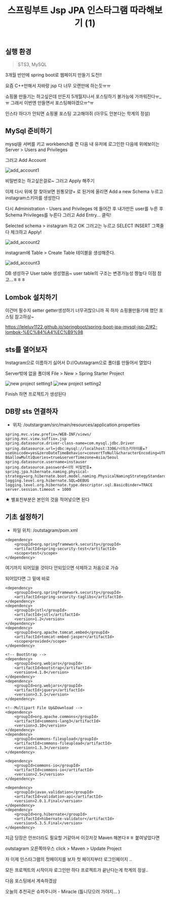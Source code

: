 ﻿---
title: "스프링부트 Jsp JPA 인스타그램 따라해보기 (1) "
categories: springboot
comments: true
---

## 실행 환경
 > STS3, MySQL


3개월 반만에 spring boot로 웹페이지 만들기 도전!!

요즘 C++만해서 자바랑 jsp 다 너무 오랜만에 하는듯ㅠㅠ

쇼핑몰 만들기는 하고싶은데 만든지 5개월지나서 포스팅하기 불가능에 가까워진다ㅠ_ㅠ
그래서 이번엔 만들면서 포스팅해야겠으ㅠ^ㅠ

인스타 하다가 안되면 쇼핑몰 포스팅 고고해야쥐 (아무도 안본다는 학계의 정설)


## MySql 준비하기
 mysql을 서버를 키고 workbench를 켠 다음 내 유저에 로그인한 다음에 위에보이는 Server > Users and Privileges

 그러고 Add Account

![add_account1](../../../assets/I-1.JPG)

 비밀번호는 하고싶은걸로~ 그러고 Apply 해주기

 이제 다시 위에 잘 찾아보면 원통모양+ 로 된거에 올리면 Add a new Schema 누르고 instagram스키마를 생성한다

 다시 Administration - Users and Privileges 에 들어간 후 내가만든 user를 누른 후 Schema Privileges를 누른다 그러고 Add Entry... 클릭!

Selected schema > instagram 하고 OK 그러고는 누르고 SELECT INSERT 그쪽줄 다 체크하고 Apply!

![add_account2](../../../assets/l-2.JPG)

instagram에 Table > Create Table 테이블을 생성해준다.

![add_account3](../../../assets/l-3.JPG)

DB 생성하구 User table 생성했음~ user table의 구조는 변경가능성 짱높다 이점 참고...ㅎㅎㅎ

## Lombok 설치하기
 이건머 필수지 setter getter생성하기 너무귀찮으니까 꼭 하자 쇼핑몰만들기때 했던 포스팅 참고하삼~

<https://leleluv1122.github.io/springboot/spring-boot-jpa-mysql-jsp-2/#2-lombok-%EC%84%A4%EC%B9%98>

## sts를 열어보자
 Instagram으로 이름하기 싫어서 D://Outstagram으로 폴더를 만들어서 열었다

 Server밖에 없을 폴더에 File > New > Spring Starter Project

![new project setting1](../../../assets/l-4.JPG)
![new project setting2](../../../assets/l-5.JPG)

Finish 하면 프로젝트가 생성된다

## DB랑 sts 연결하자
 - 위치: /outstargram/src/main/resources/application.properties

```
spring.mvc.view.prefix=/WEB-INF/views/
spring.mvc.view.suffix=.jsp
spring.datasource.driver-class-name=com.mysql.jdbc.Driver
spring.datasource.url=jdbc:mysql://localhost:3306/너의스키마이름★?useUnicode=yes&zeroDateTimeBehavior=convertToNull&characterEncoding=UTF-8&allowMultiQueries=true&serverTimezone=Asia/Seoul
spring.datasource.username=instauser
spring.datasource.password=너의 비밀번호★
spring.jpa.hibernate.naming.physical-strategy=org.hibernate.boot.model.naming.PhysicalNamingStrategyStandardImpl
logging.level.org.hibernate.SQL=DEBUG
logging.level.org.hibernate.type.descriptor.sql.BasicBinder=TRACE
server.session.timeout = 1000
```

★ 별표친부분은 본인의 것을 적어넣으면 된다

## 기초 설정하기
 - 파일 위치: /outstagram/pom.xml

```
<dependency>
	<groupId>org.springframework.security</groupId>
	<artifactId>spring-security-test</artifactId>
	<scope>test</scope>
</dependency>
```

여기까지 되어있을 것이다 안되있으면 삭제하고 처음으로 가슈

되어있다면 그 밑에 바로

```
<dependency>
	<groupId>org.springframework.security</groupId>
	<artifactId>spring-security-taglibs</artifactId>
</dependency>
<dependency>
	<groupId>jstl</groupId>
	<artifactId>jstl</artifactId>
	<version>1.2</version>
</dependency>
<dependency>
	<groupId>org.apache.tomcat.embed</groupId>
	<artifactId>tomcat-embed-jasper</artifactId>
	<scope>provided</scope>
</dependency>

<!-- BootStrap -->
<dependency>
	<groupId>org.webjars</groupId>
	<artifactId>bootstrap</artifactId>
	<version>4.1.0</version>
</dependency>
<dependency>
	<groupId>org.webjars</groupId>
	<artifactId>jquery</artifactId>
	<version>3.3.1</version>
</dependency>

<!--Multipart File Up&Download -->
<dependency>
	<groupId>org.apache.commons</groupId>
	<artifactId>commons-lang3</artifactId>
	<version>3.10</version>
</dependency>
<dependency>
	<groupId>commons-fileupload</groupId>
	<artifactId>commons-fileupload</artifactId>
	<version>1.3.3</version>
</dependency>

<dependency>
	<groupId>commons-io</groupId>
	<artifactId>commons-io</artifactId>
	<version>2.5</version>
</dependency>

<dependency>
	<groupId>javax.validation</groupId>
	<artifactId>validation-api</artifactId>
	<version>2.0.1.Final</version>
</dependency>
<dependency>
	<groupId>org.hibernate</groupId>
	<artifactId>hibernate-validator</artifactId>
	<version>5.3.5.Final</version>
</dependency>
```

지금 당장은 안쓰더라도 필요할 거같아서 이것저것 Maven 해본다ㅎㅎ 붙여넣었다면

outstagram 오른쪽마우스 click > Maven > Update Project

자 이제 인스타그램의 첫페이지를 보자 첫 페이지부터 로그인페이지 ..

모든 프로젝트의 시작이자 로그인만 하다 프로젝트가 끝난다는게 학계의 정설..

다음 포스팅에서 계속하겠삼

오늘의 추천곡은 슈퍼주니어 - Miracle  (틀니닦으러 가야지... )